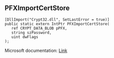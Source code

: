 ## PFXImportCertStore

```
[DllImport("Crypt32.dll", SetLastError = true)]
public static extern IntPtr PFXImportCertStore(
   ref CRYPT_DATA_BLOB pPFX,
   string szPassword,
   uint dwFlags
);
```

Microsoft documentation: [Link](https://docs.microsoft.com/en-us/windows/win32/api/wincrypt/nf-wincrypt-pfximportcertstore)
